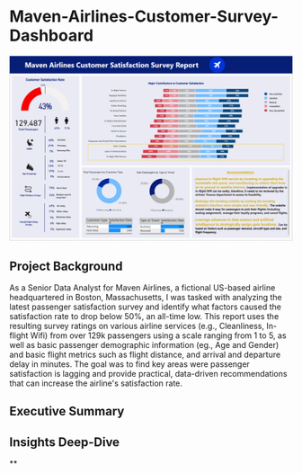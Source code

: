 # **Maven-Airlines-Customer-Survey-Dashboard**

![](/images/Dashboard.PNG)

## **Project Background**
As a Senior Data Analyst for Maven Airlines, a fictional US-based airline headquartered in Boston, Massachusetts, I was tasked with analyzing the latest passenger satisfaction survey and identify what factors caused the satisfaction rate to drop below 50%, an all-time low. This report uses the resulting survey ratings on various airline services (e.g., Cleanliness, In-flight Wifi) from over 129k passengers using a scale ranging from 1 to 5, as well as basic passenger demographic information (eg., Age and Gender) and basic flight metrics such as flight distance, and arrival and departure delay in minutes. The goal was to find key areas were passenger satisfaction is lagging and provide practical, data-driven recommendations that can increase the airline's satisfaction rate.

## **Executive Summary**

## **Insights Deep-Dive**
** 


